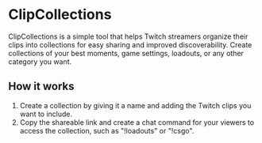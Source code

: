 # ClipCollections

ClipCollections is a simple tool that helps Twitch streamers organize their clips into collections for easy sharing and improved discoverability. Create collections of your best moments, game settings, loadouts, or any other category you want.

## How it works

1. Create a collection by giving it a name and adding the Twitch clips you want to include.
2. Copy the shareable link and create a chat command for your viewers to access the collection, such as "!loadouts" or "!csgo".
